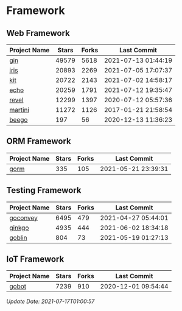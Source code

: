 # Framework

## Web Framework
| Project Name | Stars | Forks | Last Commit |
| ------------ | ----- | ----- | ----------- |
| [gin](https://github.com/gin-gonic/gin) | 49579 | 5618 | 2021-07-13 01:44:19 |
| [iris](https://github.com/kataras/iris) | 20893 | 2269 | 2021-07-05 17:07:37 |
| [kit](https://github.com/go-kit/kit) | 20722 | 2143 | 2021-07-02 14:58:17 |
| [echo](https://github.com/labstack/echo) | 20259 | 1791 | 2021-07-12 19:35:47 |
| [revel](https://github.com/revel/revel) | 12299 | 1397 | 2020-07-12 05:57:36 |
| [martini](https://github.com/go-martini/martini) | 11272 | 1126 | 2017-01-21 21:58:54 |
| [beego](https://github.com/astaxie/beego) | 197 | 56 | 2020-12-13 11:36:23 |

## ORM Framework
| Project Name | Stars | Forks | Last Commit |
| ------------ | ----- | ----- | ----------- |
| [gorm](https://github.com/jinzhu/gorm) | 335 | 105 | 2021-05-21 23:39:31 |

## Testing Framework
| Project Name | Stars | Forks | Last Commit |
| ------------ | ----- | ----- | ----------- |
| [goconvey](https://github.com/smartystreets/goconvey) | 6495 | 479 | 2021-04-27 05:44:01 |
| [ginkgo](https://github.com/onsi/ginkgo) | 4935 | 444 | 2021-06-02 18:34:18 |
| [goblin](https://github.com/franela/goblin) | 804 | 73 | 2021-05-19 01:27:13 |

## IoT Framework
| Project Name | Stars | Forks | Last Commit |
| ------------ | ----- | ----- | ----------- |
| [gobot](https://github.com/hybridgroup/gobot) | 7239 | 910 | 2020-12-01 09:54:44 |

*Update Date: 2021-07-17T01:00:57*